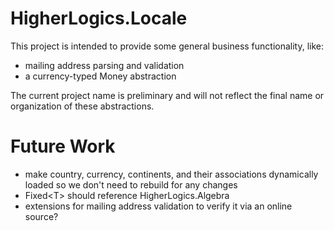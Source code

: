 # HigherLogics.Locale

This project is intended to provide some general business functionality, like:

 * mailing address parsing and validation
 * a currency-typed Money abstraction

The current project name is preliminary and will not reflect the final name
or organization of these abstractions.

# Future Work

 * make country, currency, continents, and their associations dynamically loaded
   so we don't need to rebuild for any changes
 * Fixed\<T\> should reference HigherLogics.Algebra
 * extensions for mailing address validation to verify it via an online source?